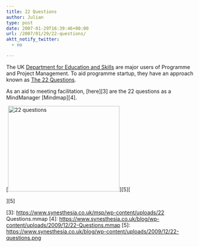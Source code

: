 ```yaml
---
title: 22 Questions
author: Julian
type: post
date: 2007-01-29T16:39:46+00:00
url: /2007/01/29/22-questions/
aktt_notify_twitter:
  - no

---
```

The UK [Department for Education and Skills][1] are major users of Programme and Project Management. To aid programme startup, they have an approach known as [The 22 Questions][2].

As an aid to meeting facilitation, [here][3] are the 22 questions as a MindManager [Mindmap][4].

[<img class="aligncenter size-full wp-image-1614" title="22 questions" src="https://www.synesthesia.co.uk/blog/wp-content/uploads/2009/12/22-questions.png" alt="22 questions" width="300" height="230" />][5][
  
][5]

 [1]: https://www.dfes.gov.uk/
 [2]: https://www.dfes.gov.uk/ppm/index.cfm?fuseaction=content.view&CategoryID=29&ContentID=102&killcache=1&SiteID=1
 [3]: https://www.synesthesia.co.uk/msp/wp-content/uploads/22 Questions.mmap
 [4]: https://www.synesthesia.co.uk/blog/wp-content/uploads/2009/12/22-Questions.mmap
 [5]: https://www.synesthesia.co.uk/blog/wp-content/uploads/2009/12/22-questions.png